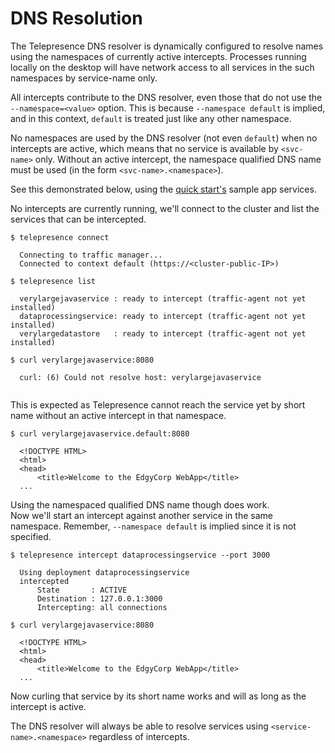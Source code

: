 # DNS Resolution

The Telepresence DNS resolver is dynamically configured to resolve names using the namespaces of currently active intercepts. Processes running locally on the desktop will have network access to all services in the such namespaces by service-name only.

All intercepts contribute to the DNS resolver, even those that do not use the `--namespace=<value>` option. This is because `--namespace default` is implied, and in this context, `default` is treated just like any other namespace.

No namespaces are used by the DNS resolver (not even `default`) when no intercepts are active, which means that no service is available by `<svc-name>` only. Without an active intercept, the namespace qualified DNS name must be used (in the form `<svc-name>.<namespace>`).

See this demonstrated below, using the [quick start's](../../quick-start/) sample app services.

No intercepts are currently running, we'll connect to the cluster and list the services that can be intercepted.

```  
$ telepresence connect
  
  Connecting to traffic manager...
  Connected to context default (https://<cluster-public-IP>)
  
$ telepresence list
  
  verylargejavaservice : ready to intercept (traffic-agent not yet installed)
  dataprocessingservice: ready to intercept (traffic-agent not yet installed)
  verylargedatastore   : ready to intercept (traffic-agent not yet installed)
  
$ curl verylargejavaservice:8080
  
  curl: (6) Could not resolve host: verylargejavaservice
  
```

This is expected as Telepresence cannot reach the service yet by short name without an active intercept in that namespace.
  
```
$ curl verylargejavaservice.default:8080
  
  <!DOCTYPE HTML>
  <html>
  <head>
      <title>Welcome to the EdgyCorp WebApp</title>
  ...
```

Using the namespaced qualified DNS name though does work.  
Now we'll start an intercept against another service in the same namespace. Remember, `--namespace default` is implied since it is not specified.

```
$ telepresence intercept dataprocessingservice --port 3000
  
  Using deployment dataprocessingservice
  intercepted
      State       : ACTIVE
      Destination : 127.0.0.1:3000
      Intercepting: all connections
  
$ curl verylargejavaservice:8080

  <!DOCTYPE HTML>
  <html>
  <head>
      <title>Welcome to the EdgyCorp WebApp</title>
  ...
```

Now curling that service by its short name works and will as long as the intercept is active.

The DNS resolver will always be able to resolve services using `<service-name>.<namespace>` regardless of intercepts.
